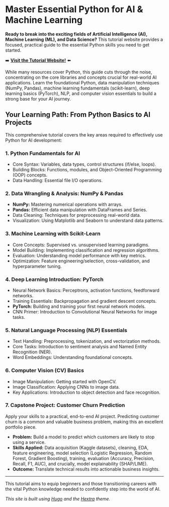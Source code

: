 # Master Essential Python for AI & Machine Learning

**Ready to break into the exciting fields of Artificial Intelligence (AI), Machine Learning (ML), and Data Science?** This tutorial website provides a focused, practical guide to the essential Python skills you need to get started.

➡️ **[Visit the Tutorial Website!](https://uddamvathanak.github.io/Python_AI_tutorial/)** ⬅️

While many resources cover Python, this guide cuts through the noise, concentrating on the core libraries and concepts crucial for real-world AI applications. Learn the foundational Python, data manipulation techniques (NumPy, Pandas), machine learning fundamentals (scikit-learn), deep learning basics (PyTorch), NLP, and computer vision essentials to build a strong base for your AI journey.

## Your Learning Path: From Python Basics to AI Projects

This comprehensive tutorial covers the key areas required to effectively use Python for AI development:

### **1. Python Fundamentals for AI**

*   Core Syntax: Variables, data types, control structures (if/else, loops).
*   Building Blocks: Functions, modules, and Object-Oriented Programming (OOP) concepts.
*   Data Handling: Essential file I/O operations.

### **2. Data Wrangling & Analysis: NumPy & Pandas**

*   **NumPy:** Mastering numerical operations with arrays.
*   **Pandas:** Efficient data manipulation with DataFrames and Series.
*   Data Cleaning: Techniques for preprocessing real-world data.
*   Visualization: Using Matplotlib and Seaborn to understand data patterns.

### **3. Machine Learning with Scikit-Learn**

*   Core Concepts: Supervised vs. unsupervised learning paradigms.
*   Model Building: Implementing classification and regression algorithms.
*   Evaluation: Understanding model performance with key metrics.
*   Optimization: Feature engineering/selection, cross-validation, and hyperparameter tuning.

### **4. Deep Learning Introduction: PyTorch**

*   Neural Network Basics: Perceptrons, activation functions, feedforward networks.
*   Training Essentials: Backpropagation and gradient descent concepts.
*   **PyTorch:** Building and training your first neural network models.
*   CNN Primer: Introduction to Convolutional Neural Networks for image tasks.

### **5. Natural Language Processing (NLP) Essentials**

*   Text Handling: Preprocessing, tokenization, and vectorization methods.
*   Core Tasks: Introduction to sentiment analysis and Named Entity Recognition (NER).
*   Word Embeddings: Understanding foundational concepts.

### **6. Computer Vision (CV) Basics**

*   Image Manipulation: Getting started with OpenCV.
*   Image Classification: Applying CNNs to image data.
*   Key Applications: Introduction to object detection and face recognition.

### **7. Capstone Project: Customer Churn Prediction**

Apply your skills to a practical, end-to-end AI project. Predicting customer churn is a common and valuable business problem, making this an excellent portfolio piece.

*   **Problem:** Build a model to predict which customers are likely to stop using a service.
*   **Skills Applied:** Data acquisition (Kaggle datasets), cleaning, EDA, feature engineering, model selection (Logistic Regression, Random Forest, Gradient Boosting), training, evaluation (Accuracy, Precision, Recall, F1, AUC), and crucially, model explainability (SHAP/LIME).
*   **Outcome:** Translate technical results into actionable business insights.

---

This tutorial aims to equip beginners and those transitioning careers with the vital Python knowledge needed to confidently step into the world of AI.

*This site is built using [Hugo](https://gohugo.io/) and the [Hextra](https://github.com/imfing/hextra) theme.*

